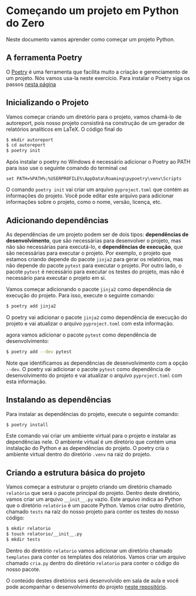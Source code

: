 # Começando um projeto em Python do Zero
Neste documento vamos aprender como começar um projeto Python.

## A ferramenta Poetry
O [Poetry](https://python-poetry.org/) é uma ferramenta que facilita muito a criação e gerenciamento de um projeto. Nós vamos usa-la neste exercício. Para instalar o Poetry siga os passos [nesta página](https://python-poetry.org/docs/)

## Inicializando o Projeto
Vamos começar  criando um diretório para o projeto, vamos chamá-lo de autoreport, pois nosso projeto consistirá na construção de um gerador de relatórios analíticos em LaTeX. O código final do 

```bash
$ mkdir autoreport
$ cd autoreport
$ poetry init
```
Após instalar o poetry no Windows é necessário adicionar o Poetry ao PATH para isso use o seguinte comando do terminal `cmd`

```
set PATH=%PATH%;%USERPROFILE%\AppData\Roaming\pypoetry\venv\Scripts
```

O comando `poetry init` vai criar um arquivo `pyproject.toml` que contém as informações do projeto. Você pode editar este arquivo para adicionar informações sobre o projeto, como o nome, versão, licença, etc.

## Adicionando dependências
As dependências de um projeto podem ser de dois tipos: **dependências de desenvolvimento**, que são necessárias para desenvolver o projeto, mas não são necessárias para executá-lo, e **dependências de execução**, que são necessárias para executar o projeto. Por exemplo, o projeto que estamos criando depende do pacote `jinja2` para gerar os relatórios, mas não depende do pacote `pytest` para executar o projeto. Por outro lado, o pacote `pytest` é necessário para executar os testes do projeto, mas não é necessário para executar o projeto em si.

Vamos começar adicionando o pacote `jinja2` como dependência de execução do projeto. Para isso, execute o seguinte comando:

```bash
$ poetry add jinja2
```

O poetry vai adicionar o pacote `jinja2` como dependência de execução do projeto e vai atualizar o arquivo `pyproject.toml` com esta informação. 

agora vamos adicionar o pacote `pytest` como dependência de desenvolvimento:

```bash
$ poetry add --dev pytest
```
Note que  identificamos as dependências de desenvolvimento com a opção `--dev`. O poetry vai adicionar o pacote `pytest` como dependência de desenvolvimento do projeto e vai atualizar o arquivo `pyproject.toml` com esta informação.

## Instalando as dependências
Para instalar as dependências do projeto, execute o seguinte comando:

```bash
$ poetry install
```
Este comando vai criar um ambiente virtual para o projeto e instalar as dependências nele. O ambiente virtual é um diretório que contém uma instalação do Python e as dependências do projeto. O poetry cria o ambiente virtual dentro do diretório `.venv` na raiz do projeto.

## Criando a estrutura básica do projeto
Vamos começar a estruturar o projeto criando um diretório chamado `relatório` que será o pacote principal do projeto. Dentro deste diretório, vamos criar um arquivo `__init__.py` vazio. Este arquivo indica ao Python que o diretório `relatório` é um pacote Python. Vamos criar outro diretório, chamado `tests` na raiz do nosso projeto para conter os testes do nosso código:

```bash
$ mkdir relatorio
$ touch relatorio/__init__.py
$ mkdir tests
```

Dentro do diretório `relatorio` vamos adicionar um diretório chamado `templates` para conter os templates dos relatórios. Vamos criar um arquivo chamado `cria.py` dentro do diretório `relatorio` para conter o código do nosso pacote.

O conteúdo destes diretórios será desenvolvido em sala de aula e você pode acompanhar o desenvolvimento do projeto [neste repositório](https://github.com/fccoelho/autoreport).
